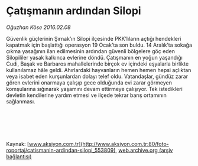 # Çatışmanın ardından Silopi

*Oğuzhan Köse 2016.02.08*

<div class="pNewsDetailMainContent ctx_content" itemprop="articleBody">
 <p>
  Güvenlik güçlerinin Şırnak’ın Silopi ilçesinde PKK’lıların açtığı hendekleri kapatmak için başlattığı operasyon 19 Ocak’ta son buldu. 14 Aralık’ta sokağa çıkma yasağının ilan edilmesinin ardından güvenli bölgelere göç eden Silopililer yasak kalkınca evlerine döndü. Çatışmanın en yoğun yaşandığı Cudi, Başak ve Barbaros mahallelerinde birçok ev içindeki eşyalarla birlikte kullanılamaz hâle geldi. Ahırlardaki hayvanların hemen hemen hepsi açlıktan veya isabet eden kurşunlardan dolayı telef oldu. Vatandaşlar, gündüz zarar gören evlerini onarmaya çalışıp gece olduğunda evi zarar görmeyen komşularına sığınarak yaşamını devam ettirmeye çalışıyor. Tek istedikleri devletin kendilerine yardım etmesi ve ilçede tekrar barış ortamının sağlanması.
 </p>
 <p>
  <img alt="" src="http://web.archive.org/web/20160216142504im_/http://medya.aksiyon.com.tr//aksiyon/2016/02/09/575119.jpg "/>
 </p>
 <p>
  <img alt="" src="http://web.archive.org/web/20160216142504im_/http://medya.aksiyon.com.tr//aksiyon/2016/02/09/575120.jpg "/>
 </p>
 <p>
  <img alt="" src="http://web.archive.org/web/20160216142504im_/http://medya.aksiyon.com.tr//aksiyon/2016/02/09/575121.jpg "/>
 </p>
 <p>
  <img alt="" src="http://web.archive.org/web/20160216142504im_/http://medya.aksiyon.com.tr//aksiyon/2016/02/09/575122.jpg "/>
 </p>
 <p>
  <img alt="" src="http://web.archive.org/web/20160216142504im_/http://medya.aksiyon.com.tr//aksiyon/2016/02/09/575123.jpg "/>
 </p>
 <p>
  <img alt="" src="http://web.archive.org/web/20160216142504im_/http://medya.aksiyon.com.tr//aksiyon/2016/02/09/575124.jpg "/>
 </p>
</div>


Kaynak: [www.aksiyon.com.tr](http://www.aksiyon.com.tr:80/foto-roportaj/catismanin-ardindan-silopi_553809), [web.archive.org (arşiv bağlantısı)](http://web.archive.org/web/20160216142504/http://www.aksiyon.com.tr:80/foto-roportaj/catismanin-ardindan-silopi_553809)
